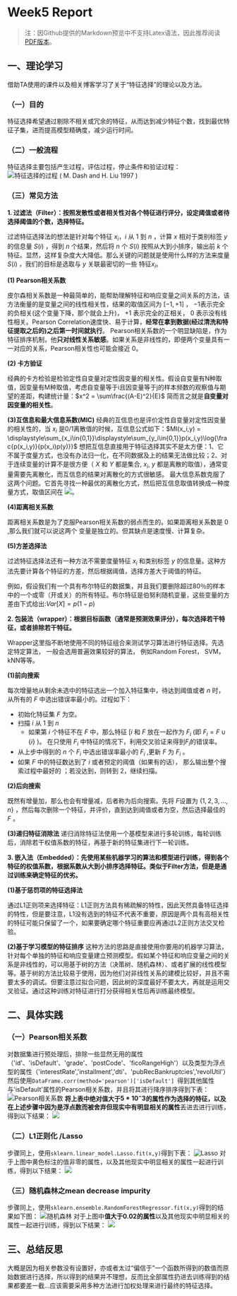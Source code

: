 # Week5 Report

> 注：因Github提供的Markdown预览中不支持Latex语法，因此推荐阅读[PDF版本](./Week5.pdf)。

## 一、理论学习
借助TA使用的课件以及相关博客学习了关于“特征选择”的理论以及方法。

### （一）目的
特征选择希望通过剔除不相关或冗余的特征，从而达到减少特征个数，找到最优特征子集，进而提高模型精确度，减少运行时间。

### （二）一般流程
特征选择主要包括产生过程，评估过程，停止条件和验证过程：
![特征选择的过程 ( M. Dash and H. Liu 1997 )](./images/week5/1.jpg)

### （三）常见方法
**1. 过滤法（Filter）：按照发散性或者相关性对各个特征进行评分，设定阈值或者待选择阈值的个数，选择特征。**

过滤特征选择法的想法是针对每个特征 $x_i$，$i$ 从 $1$ 到 $n$ ，计算 $x$ 相对于类别标签 $y$ 的信息量 $S(i)$ ，得到 $n$ 个结果，然后将 $n$ 个 $S(i)$ 按照从大到小排序，输出前 $k$ 个特征。显然，这样复杂度大大降低。那么关键的问题就是使用什么样的方法来度量  $S(i)$ ，我们的目标是选取与 $y$ 关联最密切的一些 特征$x_i$。

**(1) Pearson相关系数**

皮尔森相关系数是一种最简单的，能帮助理解特征和响应变量之间关系的方法，该方法衡量的是变量之间的线性相关性，结果的取值区间为 $[-1, +1]$ ， $-1$表示完全的负相关(这个变量下降，那个就会上升)， $+1$ 表示完全的正相关， $0$ 表示没有线性相关。Pearson Correlation速度快、易于计算，**经常在拿到数据(经过清洗和特征提取之后的)之后第一时间就执行**。
Pearson相关系数的一个明显缺陷是，作为特征排序机制，他**只对线性关系敏感**。如果关系是非线性的，即便两个变量具有一一对应的关系，Pearson相关性也可能会接近 $0$。

**(2) 卡方验证**

经典的卡方检验是检验定性自变量对定性因变量的相关性。假设自变量有N种取值，因变量有M种取值，考虑自变量等于i且因变量等于j的样本频数的观察值与期望的差距，构建统计量：$x^2 = \sum\frac{(A-E)^2}{E}$
简而言之就是**自变量对因变量的相关性**。

**(3)互信息和最大信息系数(MIC)**
经典的互信息也是评价定性自变量对定性因变量的相关性的，当 $x_i$ 是0/1离散值的时候，互信息公式如下：$MI(x_i,y) = \displaystyle\sum_{x_i\in{0,1}}\displaystyle\sum_{y_i\in{0,1}}p(x_i,y)\log{\frac{p(x_i,y)}{p(x_i)p(y)}}$
想把互信息直接用于特征选择其实不是太方便：1、它不属于度量方式，也没有办法归一化，在不同数据及上的结果无法做比较；2、对于连续变量的计算不是很方便（ $X$ 和 $Y$ 都是集合, $x_i$, $y$ 都是离散的取值），通常变量需要先离散化，而互信息的结果对离散化的方式很敏感。
最大信息系数克服了这两个问题。它首先寻找一种最优的离散化方式，然后把互信息取值转换成一种度量方式，取值区间在 ![](http://latex.codecogs.com/gif.latex?\[0,1])。

**(4)距离相关系数**

距离相关系数是为了克服Pearson相关系数的弱点而生的。如果距离相关系数是 0 ,那么我们就可以说这两个
变量是独立的。但其缺点是速度慢、计算复杂。

**(5)方差选择法**

过滤特征选择法还有一种方法不需要度量特征 $x_i$ 和类别标签 $y$ 的信息量。这种方法先要计算各个特征的方差，然后根据阈值，选择方差大于阈值的特征。

例如，假设我们有一个具有布尔特征的数据集，并且我们要删除超过80％的样本中的一个或零（开或关）的所有特征。布尔特征是伯努利随机变量，这些变量的方差由下式给出:$Var[X] = p(1-p)$

**2. 包装法（wrapper）：根据目标函数（通常是预测效果评分），每次选择若干特征，或者排除若干特征。**

Wrapper这里指不断地使用不同的特征组合来测试学习算法进行特征选择。先选定特定算法， 一般会选用普遍效果较好的算法， 例如Random Forest， SVM， kNN等等。

**(1)前向搜索**

每次增量地从剩余未选中的特征选出一个加入特征集中，待达到阈值或者 $n$ 时，从所有的 $F$ 中选出错误率最小的。过程如下：
- 初始化特征集 $F$ 为空。
- 扫描 $i$ 从 $1$ 到 $n$
    - 如果第 $i$ 个特征不在 $F$ 中，那么特征 [$i$ 和 $F$ 放在一起作为 $F_i$ (即 $F_i = F\cup\{i\}$ )。
在只使用 $F_i$ 中特征的情况下，利用交叉验证来得到$F_i$的错误率。
- 从上步中得到的 $n$ 个 $F_i$ 中选出错误率最小的 $F_i$ ,更新 $F$ 为 $F_i$ 。
- 如果 $F$ 中的特征数达到了 $i$ 或者预定的阈值（如果有的话），
那么输出整个搜索过程中最好的 ；若没达到，则转到 2，继续扫描。

**(2)后向搜索**

既然有增量加，那么也会有增量减，后者称为后向搜索。先将 $F$设置为 $\{1,2,3,...,n\}$ ，然后每次删除一个特征，并评价，直到达到阈值或者为空，然后选择最佳的 $F$ 。

**(3)递归特征消除法**
递归消除特征法使用一个基模型来进行多轮训练，每轮训练后，消除若干权值系数的特征，再基于新的特征集进行下一轮训练。

**3. 嵌入法（Embedded）：先使用某些机器学习的算法和模型进行训练，得到各个特征的权值系数，根据系数从大到小排序选择特征。类似于Filter方法，但是是通过训练来确定特征的优劣。**

**(1)基于惩罚项的特征选择法**

通过L1正则项来选择特征：L1正则方法具有稀疏解的特性，因此天然具备特征选择的特性，但是要注意，L1没有选到的特征不代表不重要，原因是两个具有高相关性的特征可能只保留了一个，如果要确定哪个特征重要应再通过L2正则方法交叉检验。

**(2)基于学习模型的特征排序**
这种方法的思路是直接使用你要用的机器学习算法，针对每个单独的特征和响应变量建立预测模型。假如某个特征和响应变量之间的关系是非线性的，可以用基于树的方法（决策树、随机森林）、或者扩展的线性模型等。基于树的方法比较易于使用，因为他们对非线性关系的建模比较好，并且不需要太多的调试。但要注意过拟合问题，因此树的深度最好不要太大，再就是运用交叉验证。通过这种训练对特征进行打分获得相关性后再训练最终模型。


## 二、具体实践
### （一）Pearson相关系数
对数据集进行预处理后，排除一些显然无用的属性（'id'、'isDefault'、'grade'、'postCode'、'ficoRangeHigh'）以及类型为浮点型的属性（'interestRate','installment','dti'、'pubRecBankruptcies','revolUtil'）然后使用`DataFrame.corr(method='pearson')['isDefault'] `得到其他属性与'isDefault'属性的Pearson相关系数，并且将其进行降序排序得到下表：
![Pearson相关系数](./images/week5/pearson_data.png)
**将上表中绝对值大于$5*10^-3$的属性作为选择的特征，以及在上述步骤中因为是浮点数而被舍弃但现实中有明显相关的属性**丢进去进行训练，得到以下结果：
![](./images/week5/score1.png)

### （二）L1正则化 /Lasso
步骤同上，使用`sklearn.linear_model.Lasso.fit(x,y)`得到下表：
![Lasso](./images/week5/lasso_data.png)
对于上图中黄色标注的值非零的属性，以及其他现实中明显相关的属性一起进行训练，得到以下结果：
![](./images/week5/score2.png)

### （三）随机森林之mean decrease impurity
步骤同上，使用`sklearn.ensemble.RandomForestRegressor.fit(x,y)`得到的结果如下图：
![随机森林](./images/week5/RandomForestRegressor_data.png)
对于上图中**值大于0.02的属性**以及其他现实中明显相关的属性一起进行训练，得到以下结果：
![](./images/week5/score3.png)

## 三、总结反思
大概是因为相关参数没有设置好，亦或者太过“偏信于”一个函数所得到的数值而原始数据进行选择，所以得到的结果并不理想，反而比全部属性扔进去训练得到的结果都要差一截...应该需要采用多种方法进行加权处理来进行最终的特征选择。